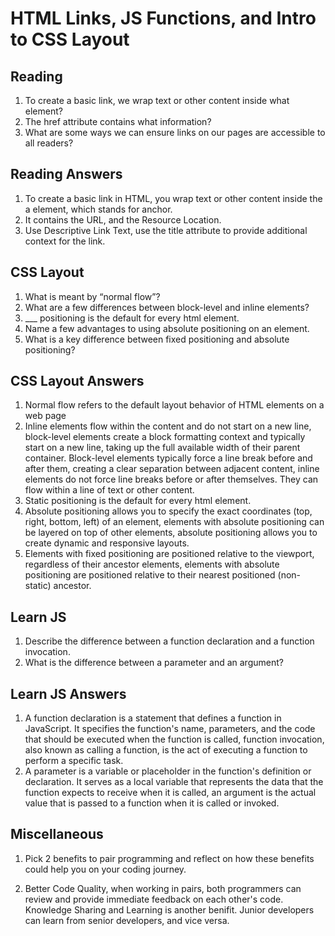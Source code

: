 # HTML Links, JS Functions, and Intro to CSS Layout




## Reading

1. To create a basic link, we wrap text or other content inside what element?
1. The href attribute contains what information?
1. What are some ways we can ensure links on our pages are accessible to all readers?

## Reading Answers
1. To create a basic link in HTML, you wrap text or other content inside the a element, which stands for anchor.
2. It contains the URL, and the Resource Location.
3. Use Descriptive Link Text, use the title attribute to provide additional context for the link.
## CSS Layout

1. What is meant by “normal flow”?
2. What are a few differences between block-level and inline elements?
3. ___ positioning is the default for every html element.
4. Name a few advantages to using absolute positioning on an element.
5. What is a key difference between fixed positioning and absolute positioning?

## CSS Layout Answers
1. Normal flow refers to the default layout behavior of HTML elements on a web page
2. Inline elements flow within the content and do not start on a new line, block-level elements create a block formatting context and typically start on a new line, taking up the full available width of their parent container. Block-level elements typically force a line break before and after them, creating a clear separation between adjacent content, inline elements do not force line breaks before or after themselves. They can flow within a line of text or other content.
3. Static positioning is the default for every html element.
4. Absolute positioning allows you to specify the exact coordinates (top, right, bottom, left) of an element, elements with absolute positioning can be layered on top of other elements, absolute positioning allows you to create dynamic and responsive layouts.
5. Elements with fixed positioning are positioned relative to the viewport, regardless of their ancestor elements, elements with absolute positioning are positioned relative to their nearest positioned (non-static) ancestor.

## Learn JS

1. Describe the difference between a function declaration and a function invocation.
2. What is the difference between a parameter and an argument?

## Learn JS Answers
1. A function declaration is a statement that defines a function in JavaScript. It specifies the function's name, parameters, and the code that should be executed when the function is called, function invocation, also known as calling a function, is the act of executing a function to perform a specific task.
2. A parameter is a variable or placeholder in the function's definition or declaration. It serves as a local variable that represents the data that the function expects to receive when it is called, an argument is the actual value that is passed to a function when it is called or invoked.
## Miscellaneous

1. Pick 2 benefits to pair programming and reflect on how these benefits could help you on your coding journey.

2. Better Code Quality, when working in pairs, both programmers can review and provide immediate feedback on each other's code. Knowledge Sharing and Learning is another benifit. Junior developers can learn from senior developers, and vice versa. 